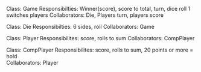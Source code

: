 Class: Game
Responsibilties: Winner(score), score to total, turn, dice roll 1 switches players
Collaborators: Die, Players turn, players score

Class: Die
Responsibilties: 6 sides, roll
Collaborators: Game

Class: Player
Responsibilites: score, rolls to sum 
Collaborators: CompPlayer

Class: CompPlayer
Responsibilites: score, rolls to sum, 20 points or more = hold  
Collaborators: Player
